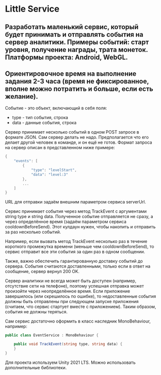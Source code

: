 # Little Service
Разработать маленький сервис, который будет принимать и отправлять события на сервер аналитики.
Примеры событий: старт уровня, получение награды, трата монеток.
Платформы проекта: Android, WebGL.
---
Ориентировочное время на выполнение задания 2-3 часа (время не фиксированное, вполне можно потратить и больше, если есть желание).
---
Событие - это объект, включающий в себя поля:

* type - тип события, строка
* data - данные события, строка

Сервер принимает несколько событий в одном POST запросе в формате JSON.
Сам сервер делать не надо. Предполагается что его делает другой человек в команде, и он ещё не готов.
Формат запроса на сервер описан в представленном ниже примере:

```C#
{
    "events": [
        {
            "type": "levelStart",
            "data": "level:3"
        },
        ...
    ]
}
```

URL для отправки задаём внешним параметром сервиса serverUrl.

Сервис принимает события через метод TrackEvent с аргументами string type и string data. Полученное событие отправляется не сразу, а через определённое время (задаём параметром сервиса cooldownBeforeSend). Этот кулдаун нужен, чтобы накопить и отправить за раз несколько событий.

Например, если вызвать метод TrackEvent несколько раз в течение короткого промежутка времени (меньше чем cooldownBeforeSend), то сервис отправит все эти события за один раз в одном сообщении.

Также, важно обеспечить гарантированную доставку событий до сервера. События считаются доставленными, только если в ответ на сообщение, сервер вернул 200 OK.

Сервер аналитики не всегда может быть доступен (например, отсутствие сети на телефоне), поэтому успешная отправка может произойти через неопределённое время. Если приложение завершилось (или скрешилось по ошибке), то недоставленные события должны быть отправлены при следующем запуске приложения (считаем, что сервис стартует вместе с приложением). Таким образом, события не должны теряться.

Сам сервис достаточно оформить в класс наследник MonoBehaviour, например:

```C#
public class EventService : MonoBehaviour {

    public void TrackEvent(string type, string data) {
    }
}
```

Для проекта используем Unity 2021 LTS.
Можно использовать дополнительные библиотеки.
